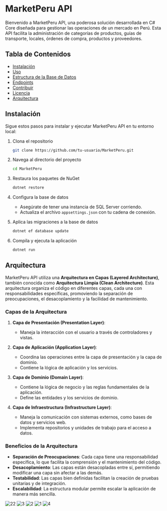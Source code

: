 # MarketPeru API

Bienvenido a MarketPeru API, una poderosa solución desarrollada en C# Core diseñada para gestionar las operaciones de un mercado en Perú. Esta API facilita la administración de categorías de productos, guías de transporte, locales, órdenes de compra, productos y proveedores.

## Tabla de Contenidos
- [Instalación](#instalación)
- [Uso](#uso)
- [Estructura de la Base de Datos](#estructura-de-la-base-de-datos)
- [Endpoints](#endpoints)
- [Contribuir](#contribuir)
- [Licencia](#licencia)
- [Arquitectura](#arquitectura)

## Instalación
Sigue estos pasos para instalar y ejecutar MarketPeru API en tu entorno local:

1. Clona el repositorio
    ```sh
    git clone https://github.com/tu-usuario/MarketPeru.git
    ```

2. Navega al directorio del proyecto
    ```sh
    cd MarketPeru
    ```

3. Restaura los paquetes de NuGet
    ```sh
    dotnet restore
    ```

4. Configura la base de datos
    - Asegúrate de tener una instancia de SQL Server corriendo.
    - Actualiza el archivo `appsettings.json` con tu cadena de conexión.

5. Aplica las migraciones a la base de datos
    ```sh
    dotnet ef database update
    ```

6. Compila y ejecuta la aplicación
    ```sh
    dotnet run
    ```

## Arquitectura
MarketPeru API utiliza una **Arquitectura en Capas (Layered Architecture)**, también conocida como **Arquitectura Limpia (Clean Architecture)**. Esta arquitectura organiza el código en diferentes capas, cada una con responsabilidades específicas, promoviendo la separación de preocupaciones, el desacoplamiento y la facilidad de mantenimiento.

### Capas de la Arquitectura
1. **Capa de Presentación (Presentation Layer)**:
   - Maneja la interacción con el usuario a través de controladores y vistas.

2. **Capa de Aplicación (Application Layer)**:
   - Coordina las operaciones entre la capa de presentación y la capa de dominio.
   - Contiene la lógica de aplicación y los servicios.

3. **Capa de Dominio (Domain Layer)**:
   - Contiene la lógica de negocio y las reglas fundamentales de la aplicación.
   - Define las entidades y los servicios de dominio.

4. **Capa de Infraestructura (Infrastructure Layer)**:
   - Maneja la comunicación con sistemas externos, como bases de datos y servicios web.
   - Implementa repositorios y unidades de trabajo para el acceso a datos.

### Beneficios de la Arquitectura
- **Separación de Preocupaciones**: Cada capa tiene una responsabilidad específica, lo que facilita la comprensión y el mantenimiento del código.
- **Desacoplamiento**: Las capas están desacopladas entre sí, permitiendo modificar una capa sin afectar a las demás.
- **Testabilidad**: Las capas bien definidas facilitan la creación de pruebas unitarias y de integración.
- **Escalabilidad**: La estructura modular permite escalar la aplicación de manera más sencilla.

![22](https://github.com/DavidCondoriAguilar/MarketApiCore-8/assets/103283145/549c2c8b-a2f2-4fd5-9167-431567b0a1e9)
![3](https://github.com/DavidCondoriAguilar/MarketApiCore-8/assets/103283145/2eefe971-0a1e-421c-affc-74613f941b56)
![2](https://github.com/DavidCondoriAguilar/MarketApiCore-8/assets/103283145/6baca432-d1be-4fa5-a110-06a02919279d)
![1](https://github.com/DavidCondoriAguilar/MarketApiCore-8/assets/103283145/15a6f58d-7e6d-4026-bf63-e7a9e1c9aa52)
![4](https://github.com/DavidCondoriAguilar/MarketApiCore-8/assets/103283145/38b44c53-9b95-4248-a954-0338e574b035)







